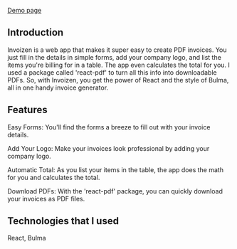 [Demo page](https://feralvarez11.github.io/invoizen/)

## Introduction

Invoizen is a web app that makes it super easy to create PDF invoices. You just fill in the details in simple forms, add your company logo, and list the items you're billing for in a table. The app even calculates the total for you. I used a package called 'react-pdf' to turn all this info into downloadable PDFs. So, with Invoizen, you get the power of React and the style of Bulma, all in one handy invoice generator.

## Features

Easy Forms: You'll find the forms a breeze to fill out with your invoice details.

Add Your Logo: Make your invoices look professional by adding your company logo.

Automatic Total: As you list your items in the table, the app does the math for you and calculates the total.

Download PDFs: With the 'react-pdf' package, you can quickly download your invoices as PDF files.

## Technologies that I used
React, Bulma